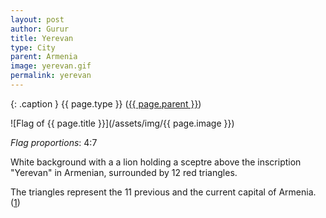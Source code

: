 ```yaml
---
layout: post
author: Gurur
title: Yerevan
type: City
parent: Armenia
image: yerevan.gif
permalink: yerevan
---
```

{: .caption }
{{ page.type }} ([{{ page.parent }}](/2019/03/10/armenia.html))

![Flag of {{ page.title }}](/assets/img/{{ page.image }})

*Flag proportions*: 4:7

White background with a a lion holding a sceptre above the inscription "Yerevan" in Armenian, surrounded by 12 red triangles.

The triangles represent the 11 previous and the current capital of Armenia. (<span class="source-link">[1](https://www.crwflags.com/fotw/flags/am-yerev.html#fla)</span>)
